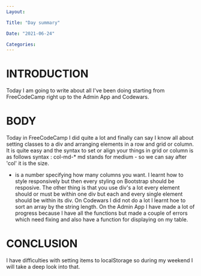```yaml
---
Layout:

Title: "Day summary"

Date: "2021-06-24"

Categories:
---
```


# INTRODUCTION
Today I am going to write about all I've been doing starting from FreeCodeCamp right up to the Admin App and Codewars.

# BODY
Today in FreeCodeCamp I did quite a lot and finally can say I know all about setting classes to a div and arranging elements in a row and grid or column. It is quite easy and the syntax to set or align your things in grid or column is as follows 
syntax :
col-md-*
md stands for medium - so we can say after 'col' it is the size.
* is a number specifying how many columns you want.
I learnt how to style responsively but then every styling on Bootstrap should be resposive. The other thing is that you use div's a lot every element should or must be within one div but each and every single element should be within its div.
On Codewars I did not do a lot I learnt hoe to sort an array by the string length.
On the Admin App I have made a lot of progress because I have all the functions but made a couple of errors which need fixing and also have a function for displaying on my table.


# CONCLUSION
I have difficulties with setting items to localStorage so during my weekend I will take a deep look into that.

